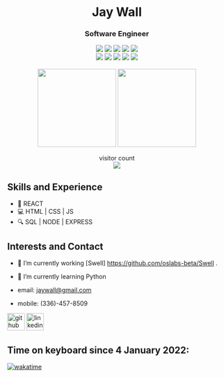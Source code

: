
 <h1 align='center'>
 Jay Wall
 </h1>
 
 <h3 align='center'>
 Software Engineer 
 </h3>
 
<p align='center'>
  <img src="https://img.shields.io/badge/Code-JavaScript-informational?style=flat&logo=JavaScript&color=F7DF1E">
  <img src="https://img.shields.io/badge/Code-React-informational?style=flat&logo=react&color=61DAFB">
  <img src="https://img.shields.io/badge/Code-Node.js-informational?style=flat&logo=Node.js&color=3D883B">
  <img src="https://img.shields.io/badge/Code-HTML5-informational?style=flat&logo=HTML5&color=E34F26">
  <img src="https://img.shields.io/badge/Style-CSS3-informational?style=flat&logo=CSS3&color=1572B6">
  <br>
  <img src="https://img.shields.io/badge/Tool-PostgreSQL-informational?style=flat&logo=PostgreSQL&color=336791">
  <img src="https://img.shields.io/badge/Tool-NPM-informational?style=flat&logo=NPM&color=CB0000">
  <img src="https://img.shields.io/badge/Tool-Yarn-informational?style=flat&logo=Yarn&color=2C8EBB">
  <img src="https://img.shields.io/badge/Tool-Git-informational?style=flat&logo=Git&color=F05032">
  <img src="https://img.shields.io/badge/Tool-GitHub-informational?style=flat&logo=GitHub&color=181717">
  <br></br>
  <img src="https://capsule-render.vercel.app/api?type=slice&color=gradient&height=90" width="180">
  <img src="https://capsule-render.vercel.app/api?type=slice&color=gradient&height=90&reversal=true" width="180">
   
</p>

<div align="center"> 
  visitor count
  <br>
  <img src="https://profile-counter.glitch.me/Robbins180/count.svg" />
</div>


## Skills and Experience

- 🤩  REACT
- 💻  HTML | CSS | JS
- 🔍  SQL | NODE | EXPRESS

## Interests and Contact

- 🔭 I’m currently working [Swell] https://github.com/oslabs-beta/Swell . 
- 🌱 I’m currently learning Python 

- email: jaywall@gmail.com 
- mobile: (336)-457-8509

[<img src='https://cdn.jsdelivr.net/npm/simple-icons@3.0.1/icons/github.svg' alt='github' height='40'>](https://github.com/hanswand)  [<img src='https://cdn.jsdelivr.net/npm/simple-icons@3.0.1/icons/linkedin.svg' alt='linkedin' height='40'>](https://www.linkedin.com/in/walljay//)  


## Time on keyboard since 4 January 2022: 
 
[![wakatime](https://wakatime.com/badge/user/9b1563c3-0ffb-4a9a-b1d1-06f4ff8ac77c.svg)](https://wakatime.com/@9b1563c3-0ffb-4a9a-b1d1-06f4ff8ac77c)






